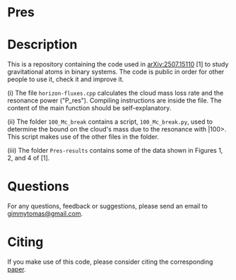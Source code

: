 # Pres
# Description
This is a repository containing the code used in <a href="https://arxiv.org/abs/2507.15110">arXiv:2507.15110</a> [1] to study gravitational atoms in binary systems. The code is public in order for other people to use it, check it and improve it.

(i) The file `horizon-fluxes.cpp` calculates the cloud mass loss rate and the resonance power ("P_res"). Compiling instructions are inside the file. The content of the main function should be self-explanatory.

(ii) The folder `100_Mc_break` contains a script, `100_Mc_break.py`, used to determine the bound on the cloud's mass due to the resonance with |100>. This script makes use of the other files in the folder.

(iii) The folder `Pres-results` contains some of the data shown in Figures 1, 2, and 4 of [1].

# Questions
For any questions, feedback or suggestions, please send an email to <a href="mailto:gimmytomas@gmail.com">gimmytomas@gmail.com</a>.

# Citing
If you make use of this code, please consider citing the corresponding <a href="https://inspirehep.net/literature/2952263">paper</a>.
